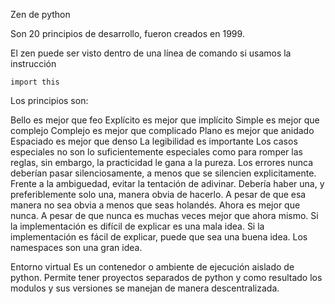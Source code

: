 Zen de python

Son 20 principios de desarrollo, fueron creados en 1999.

El zen puede ser visto dentro de una línea de comando si usamos la instrucción

```
import this
```

Los principios son:

Bello es mejor que feo
Explícito es mejor que implícito
Simple es mejor que complejo
Complejo es mejor que complicado
Plano es mejor que anidado
Espaciado es mejor que denso
La legibilidad es importante
Los casos especiales no son lo suficientemente especiales como para romper las reglas, sin embargo, la practicidad le gana a la pureza.
Los errores nunca deberían pasar silenciosamente, a menos que se silencien explicitamente.
Frente a la ambiguedad, evitar la tentación de adivinar.
Debería haber una, y preferiblemente solo una, manera obvia de hacerlo. A pesar de que esa manera no sea obvia a menos que seas holandés.
Ahora es mejor que nunca. A pesar de que nunca es muchas veces mejor que ahora mismo.
Si la implementación es difícil de explicar es una mala idea.
Si la implementación es fácil de explicar, puede que sea una buena idea.
Los namespaces son una gran idea.

Entorno virtual
Es un contenedor o ambiente de ejecución aislado de python. Permite tener proyectos separados de python y como resultado los modulos y sus versiones se manejan de manera descentralizada.
